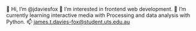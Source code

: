 👋 Hi, I’m @jdaviesfox
👀 I’m interested in frontend web development.
🌱 I’m currently learning interactive media with Processing and data analysis with Python.
📫 james.t.davies-fox@student.uts.edu.au

